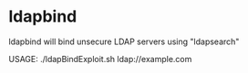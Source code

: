# ldapbind
ldapbind will bind unsecure LDAP servers using "ldapsearch"

USAGE:
./ldapBindExploit.sh ldap://example.com
